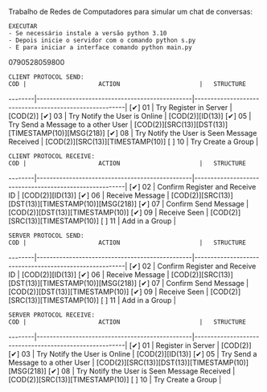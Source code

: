 Trabalho de Redes de Computadores para simular um chat de conversas:

    EXECUTAR
    - Se necessário instale a versão python 3.10
    - Depois inicie o servidor com o comando python s.py
    - E para iniciar a interface comando python main.py

0790528059800

    CLIENT PROTOCOL SEND:
    COD |                    ACTION                      |   STRUCTURE
--------|------------------------------------------------|--------------------------------------------------------|
[✔]  01 | Try Register in Server                         |  [COD(2)]
[✔]  03 | Try Notify the User is Online                  |  [COD(2)][ID(13)]
[✔]  05 | Try Send a Message to a other User             |  [COD(2)][SRC(13)][DST(13)][TIMESTAMP(10)][MSG(218)]
[✔]  08 | Try Notify the User is Seen Message Received   |  [COD(2)][SRC(13)][TIMESTAMP(10)]
[ ]  10 | Try Create a Group                             |
    
    CLIENT PROTOCOL RECEIVE:
    COD |                    ACTION                      |   STRUCTURE
--------|------------------------------------------------|--------------------------------------------------------|
[✔]  02 | Confirm Register and Receive ID                |  [COD(2)][ID(13)]
[✔]  06 | Receive Message                                |  [COD(2)][SRC(13)][DST(13)][TIMESTAMP(10)][MSG(218)]
[✔]  07 | Confirm Send Message                           |  [COD(2)][DST(13)][TIMESTAMP(10)]
[✔]  09 | Receive Seen                                   |  [COD(2)][SRC(13)][TIMESTAMP(10)]
[ ]  11 | Add in a Group                                 |

    SERVER PROTOCOL SEND:
    COD |                    ACTION                      |   STRUCTURE
--------|------------------------------------------------|--------------------------------------------------------|
[✔]  02 | Confirm Register and Receive ID                |  [COD(2)][ID(13)]
[✔]  06 | Receive Message                                |  [COD(2)][SRC(13)][DST(13)][TIMESTAMP(10)][MSG(218)]
[✔]  07 | Confirm Send Message                           |  [COD(2)][DST(13)][TIMESTAMP(10)]
[✔]  09 | Receive Seen                                   |  [COD(2)][SRC(13)][TIMESTAMP(10)]
[ ]  11 | Add in a Group                                 |
    
    SERVER PROTOCOL RECEIVE:
    COD |                    ACTION                      |   STRUCTURE
--------|------------------------------------------------|--------------------------------------------------------|
[✔]  01 | Register in Server                         |  [COD(2)]
[✔]  03 | Try Notify the User is Online                  |  [COD(2)][ID(13)]
[✔]  05 | Try Send a Message to a other User             |  [COD(2)][SRC(13)][DST(13)][TIMESTAMP(10)][MSG(218)]
[✔]  08 | Try Notify the User is Seen Message Received   |  [COD(2)][SRC(13)][TIMESTAMP(10)]
[ ]  10 | Try Create a Group                             |

